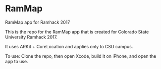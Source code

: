 # RamMap
RamMap app for Ramhack 2017

This is the repo for the RamMap app that is created for Colorado State University Ramhack 2017.

It uses ARKit + CoreLocation and applies only to CSU campus. 

To use:
Clone the repo, then open Xcode, build it on iPhone, and open the app to use. 
